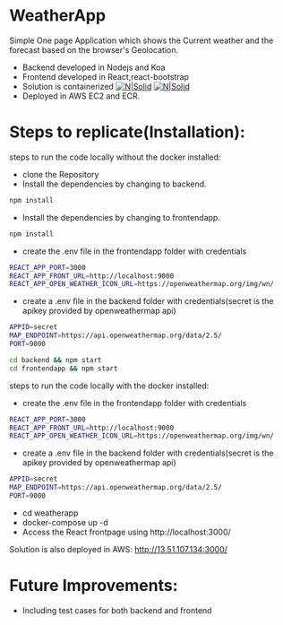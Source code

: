 # WeatherApp

Simple One page Application which shows the Current weather and the forecast based on the browser's Geolocation.
- Backend developed in Nodejs and Koa
- Frontend developed in React,react-bootstrap
- Solution is containerized 
[![N|Solid](https://github.com/smitha-2020/weatherApp/tree/main/Images/weatherApp.png)]([https://github.com/smitha-2020](https://github.com/smitha-2020/weatherApp/tree/main/Images/weatherApp.png))
[![N|Solid](https://github.com/smitha-2020/weatherApp/tree/main/Images/weatherAppfront.png)](https://github.com/smitha-2020/weatherApp/tree/main/Images/weatherAppfront.png)
- Deployed in AWS EC2 and ECR.


# Steps to replicate(Installation):
steps to run the code locally without the docker installed:
- clone the Repository
- Install the dependencies by changing to backend.
```sh
npm install
```
- Install the dependencies by changing to frontendapp.
```sh
npm install
```
- create the .env file in the frontendapp folder with credentials
```sh
REACT_APP_PORT=3000
REACT_APP_FRONT_URL=http://localhost:9000
REACT_APP_OPEN_WEATHER_ICON_URL=https://openweathermap.org/img/wn/
```
- create a .env file in the backend folder with credentials(secret is the apikey provided by openweathermap api)
```sh
APPID=secret
MAP_ENDPOINT=https://api.openweathermap.org/data/2.5/
PORT=9000
```
```sh
cd backend && npm start
cd frontendapp && npm start
```
steps to run the code locally with the docker installed:
- create the .env file in the frontendapp folder with credentials
```sh
REACT_APP_PORT=3000
REACT_APP_FRONT_URL=http://localhost:9000
REACT_APP_OPEN_WEATHER_ICON_URL=https://openweathermap.org/img/wn/
```
- create a .env file in the backend folder with credentials(secret is the apikey provided by openweathermap api)
```sh
APPID=secret
MAP_ENDPOINT=https://api.openweathermap.org/data/2.5/
PORT=9000
```
- cd weatherapp
- docker-compose up -d
- Access the React frontpage using http://localhost:3000/
  
Solution is also deployed in AWS:
http://13.51.107.134:3000/
 
# Future Improvements:
- Including test cases for both backend and frontend


